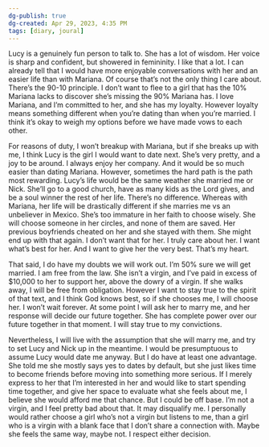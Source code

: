 ```yaml
---
dg-publish: true
dg-created: Apr 29, 2023, 4:35 PM
tags: [diary, joural]
---
```


Lucy is a genuinely fun person to talk to. She has a lot of wisdom. Her voice is sharp and confident, but showered in femininity. I like that a lot. I can already tell that I would have more enjoyable conversations with her and an easier life than with Mariana. Of course that’s not the only thing I care about. There’s the 90-10 principle. I don’t want to flee to a girl that has the 10% Mariana lacks to discover she’s missing the 90% Mariana has. I love Mariana, and I’m committed to her, and she has my loyalty. However loyalty means something different when you’re dating than when you’re married. I think it’s okay to weigh my options before we have made vows to each other.

For reasons of duty, I won’t breakup with Mariana, but if she breaks up with me, I think Lucy is the girl I would want to date next. She’s very pretty, and a joy to be around. I always enjoy her company. And it would be so much easier than dating Mariana. However, sometimes the hard path is the path most rewarding. Lucy’s life would be the same weather she married me or Nick. She’ll go to a good church, have as many kids as the Lord gives, and be a soul winner the rest of her life. There’s no difference. Whereas with Mariana, her life will be drastically different if she marries me vs an unbeliever in Mexico. She’s too immature in her faith to choose wisely. She will choose someone in her circles, and none of them are saved. Her previous boyfriends cheated on her and she stayed with them. She might end up with that again. I don’t want that for her. I truly care about her. I want what’s best for her. And I want to give her the very best. That’s my heart.

That said, I do have my doubts we will work out. I’m 50% sure we will get married. I am free from the law. She isn’t a virgin, and I’ve paid in excess of $10,000 to her to support her, above the dowry of a virgin. If she walks away, I will be free from obligation. However I want to stay true to the spirit of that text, and I think God knows best, so if she chooses me, I will choose her. I won’t wait forever. At some point I will ask her to marry me, and her response will decide our future together. She has complete power over our future together in that moment. I will stay true to my convictions.

Nevertheless, I will live with the assumption that she will marry me, and try to set Lucy and Nick up in the meantime. I would be presumptuous to assume Lucy would date me anyway. But I do have at least one advantage. She told me she mostly says yes to dates by default, but she just likes time to become friends before moving into something more serious. If I merely express to her that I’m interested in her and would like to start spending time together, and give her space to evaluate what she feels about me, I believe she would afford me that chance. But I could be off base. I’m not a virgin, and I feel pretty bad about that. It may disqualify me. I personally would rather choose a girl who’s not a virgin but listens to me, than a girl who is a virgin with a blank face that I don’t share a connection with. Maybe she feels the same way, maybe not. I respect either decision.